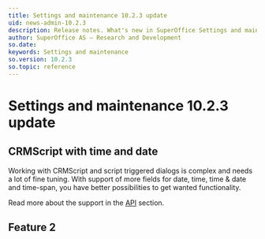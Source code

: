 ```yaml
---
title: Settings and maintenance 10.2.3 update
uid: news-admin-10.2.3
description: Release notes. What's new in SuperOffice Settings and maintenance 10.2.3
author: SuperOffice AS – Research and Development
so.date: 
keywords: Settings and maintenance
so.version: 10.2.3
so.topic: reference
---
```


# Settings and maintenance 10.2.3 update

## CRMScript with time and date

Working with CRMScript and script triggered dialogs is complex and needs a lot of fine tuning. With support of more fields for date, time, time & date and time-span, you have better possibilities to get wanted functionality.

Read more about the support in the [API][1] section.

## Feature 2

<!-- Referenced links-->
[1]: ../api/index.md

<!-- Referenced images -->
